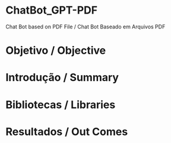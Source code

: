 # ChatBot_GPT-PDF
Chat Bot based on PDF File / Chat Bot Baseado em Arquivos PDF



# Objetivo / Objective


# Introdução / Summary


# Bibliotecas / Libraries


# Resultados / Out Comes


